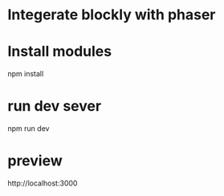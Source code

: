 # Integerate blockly with phaser
# Install modules
npm install
# run dev sever
npm run dev
# preview
http://localhost:3000


